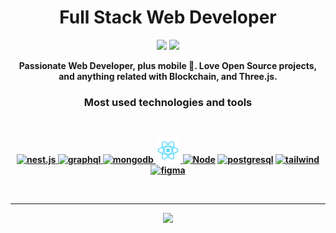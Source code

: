 <p>
  <h1 align="center"><b>Full Stack Web Developer</h1>
</p>

<p align="center">
  <a href="https://mail.google.com/mail/u/0/?fs=1&to=ArturoM.Ducasse@gmail.com&su=Job-related&tf=cm"><img src="https://img.shields.io/badge/Gmail-D14836.svg?style=for-the-badge&logo=GMail&logoColor=white"/></a>
  <a href="https://www.linkedin.com/in/arturoducasse/"><img src="https://img.shields.io/badge/linkedin-0077B5.svg?style=for-the-badge&logo=linkedin&logoColor=white"/></a>
<!--   <a href="https://twitter.com/ArturoDucasse"><img src="https://img.shields.io/badge/Twitter-1DA1F2.svg?style=for-the-badge&logo=twitter&logoColor=white"/></a>  -->
<!--   <a href="https://arturoducasse.dev/"><img src="https://img.shields.io/badge/Portfolio-F7347A.svg?style=for-the-badge&logo=book&logoColor=white"/></a> -->
 </p>

<p align='center'> Passionate Web Developer, plus mobile 🚀. Love Open Source projects, and anything related with Blockchain, and Three.js.</p>


<h3 align="center"> Most used technologies and tools</h3>
</p>
<br />
<p align="center">
<a href="https://nestjs.com/" target="_blank"> <img src="https://docs.nestjs.com/assets/logo-small.svg" alt="nest.js" width="40" height="40"/> </a>
<a href="https://graphql.org/" target="_blank"> <img src="https://upload.wikimedia.org/wikipedia/commons/thumb/1/17/GraphQL_Logo.svg/1200px-GraphQL_Logo.svg.png" alt="graphql" width="40" height="40"/> </a>
<a href="https://www.mongodb.com/" target="_blank"> <img src="https://lineadecodigo.com/wp-content/uploads/2014/04/mongodb.png" alt="mongodb" width="40" height="40"/> </a>
<a href="https://reactjs.org/" target="_blank"> <img src="https://raw.githubusercontent.com/github/explore/80688e429a7d4ef2fca1e82350fe8e3517d3494d/topics/react/react.png" alt="react" width="40" height="40"/> </a>
<!--<a href="https://nextjs.org/" target="_blank"> <img src="https://github.com/YuriDevAT/YuriDevAT/blob/main/nextjs.png" alt="nextjs" width="40" height="40"/> </a>-->
<a href='https://nodejs.org/en/' ><img alt="Node" width="40px" src="https://bachasoftware.com/wp-content/uploads/elementor/thumbs/nodejslogo-p3zvdhaajh0bxurlgqp1gszveuzuf58gd4auf7uve8.png" /></a>
 <a href='https://www.postgresql.org/'><img alt="postgresql" width="40px" src="https://upload.wikimedia.org/wikipedia/commons/thumb/2/29/Postgresql_elephant.svg/1200px-Postgresql_elephant.svg.png" /></a>
<a href="https://www.docker.com/" target="_blank"> <img src="https://seeklogo.com/images/D/docker-logo-CF97D0124B-seeklogo.com.png" alt="tailwind" width="40" height="40"/> </a>  
<a href="https://docs.soliditylang.org/en/v0.8.9/" target="_blank"> <img src="https://pbs.twimg.com/profile_images/1240311693177167892/-5a2yoQp.jpg" alt="figma" width="40" height="40"/> </a>
   </p>
<br />

---

<p align='center'>
<img src="https://github-readme-stats.vercel.app/api?username=ArturoDucasse&theme=radical&show_icons=true" width="450"/> </br>
</p>


